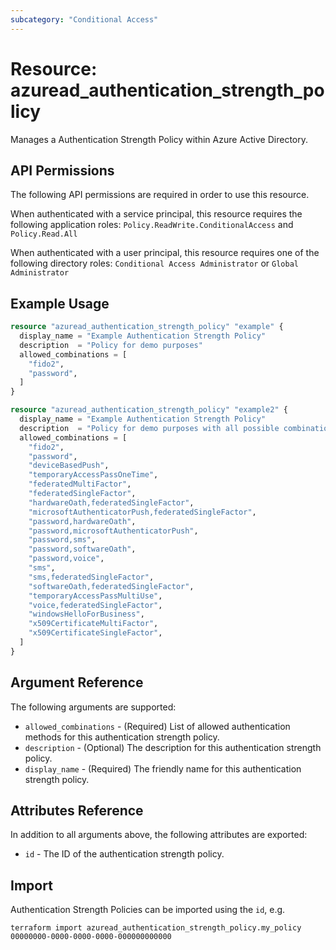 ```yaml
---
subcategory: "Conditional Access"
---
```


# Resource: azuread_authentication_strength_policy

Manages a Authentication Strength Policy within Azure Active Directory.

## API Permissions

The following API permissions are required in order to use this resource.

When authenticated with a service principal, this resource requires the following application roles: `Policy.ReadWrite.ConditionalAccess` and `Policy.Read.All`

When authenticated with a user principal, this resource requires one of the following directory roles: `Conditional Access Administrator` or `Global Administrator`

## Example Usage

```terraform
resource "azuread_authentication_strength_policy" "example" {
  display_name = "Example Authentication Strength Policy"
  description  = "Policy for demo purposes"
  allowed_combinations = [
    "fido2",
    "password",
  ]
}

resource "azuread_authentication_strength_policy" "example2" {
  display_name = "Example Authentication Strength Policy"
  description  = "Policy for demo purposes with all possible combinations"
  allowed_combinations = [
    "fido2",
    "password",
    "deviceBasedPush",
    "temporaryAccessPassOneTime",
    "federatedMultiFactor",
    "federatedSingleFactor",
    "hardwareOath,federatedSingleFactor",
    "microsoftAuthenticatorPush,federatedSingleFactor",
    "password,hardwareOath",
    "password,microsoftAuthenticatorPush",
    "password,sms",
    "password,softwareOath",
    "password,voice",
    "sms",
    "sms,federatedSingleFactor",
    "softwareOath,federatedSingleFactor",
    "temporaryAccessPassMultiUse",
    "voice,federatedSingleFactor",
    "windowsHelloForBusiness",
    "x509CertificateMultiFactor",
    "x509CertificateSingleFactor",
  ]
}
```

## Argument Reference

The following arguments are supported:

- `allowed_combinations` - (Required) List of allowed authentication methods for this authentication strength policy.
- `description` - (Optional) The description for this authentication strength policy.
- `display_name` - (Required) The friendly name for this authentication strength policy.

## Attributes Reference

In addition to all arguments above, the following attributes are exported:

- `id` - The ID of the authentication strength policy.

## Import

Authentication Strength Policies can be imported using the `id`, e.g.

```shell
terraform import azuread_authentication_strength_policy.my_policy 00000000-0000-0000-0000-000000000000
```
